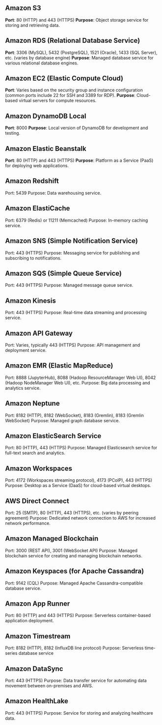 ## Amazon S3

**Port**: 80 (HTTP) and 443 (HTTPS)
**Purpose**: Object storage service for storing and retrieving data.

## Amazon RDS (Relational Database Service)

**Port**: 3306 (MySQL), 5432 (PostgreSQL), 1521 (Oracle), 1433 (SQL Server), etc. (varies by database engine)
**Purpose**: Managed database service for various relational database engines.

## Amazon EC2 (Elastic Compute Cloud)

**Port**: Varies based on the security group and instance configuration (common ports include 22 for SSH and 3389 for RDP).
**Purpose**: Cloud-based virtual servers for compute resources.

## Amazon DynamoDB Local

**Port**: 8000
**Purpose**: Local version of DynamoDB for development and testing.

## Amazon Elastic Beanstalk

**Port**: 80 (HTTP) and 443 (HTTPS)
**Purpose**: Platform as a Service (PaaS) for deploying web applications.

## Amazon Redshift

Port: 5439
Purpose: Data warehousing service.

## Amazon ElastiCache

Port: 6379 (Redis) or 11211 (Memcached)
Purpose: In-memory caching service.

## Amazon SNS (Simple Notification Service)

Port: 443 (HTTPS)
Purpose: Messaging service for publishing and subscribing to notifications.

## Amazon SQS (Simple Queue Service)

Port: 443 (HTTPS)
Purpose: Managed message queue service.

## Amazon Kinesis

Port: 443 (HTTPS)
Purpose: Real-time data streaming and processing service.

## Amazon API Gateway

Port: Varies, typically 443 (HTTPS)
Purpose: API management and deployment service.

## Amazon EMR (Elastic MapReduce)

Port: 8888 (JupyterHub), 8088 (Hadoop ResourceManager Web UI), 8042 (Hadoop NodeManager Web UI), etc.
Purpose: Big data processing and analytics service.

## Amazon Neptune

Port: 8182 (HTTP), 8182 (WebSocket), 8183 (Gremlin), 8183 (Gremlin WebSocket)
Purpose: Managed graph database service.

## Amazon ElasticSearch Service

Port: 80 (HTTP), 443 (HTTPS)
Purpose: Managed Elasticsearch service for full-text search and analytics.

## Amazon Workspaces

Port: 4172 (Workspaces streaming protocol), 4173 (PCoIP), 443 (HTTPS)
Purpose: Desktop as a Service (DaaS) for cloud-based virtual desktops.

## AWS Direct Connect

Port: 25 (SMTP), 80 (HTTP), 443 (HTTPS), etc. (varies by peering agreement)
Purpose: Dedicated network connection to AWS for increased network performance.

## Amazon Managed Blockchain

Port: 3000 (REST API), 3001 (WebSocket API)
Purpose: Managed blockchain service for creating and managing blockchain networks.

## Amazon Keyspaces (for Apache Cassandra)

Port: 9142 (CQL)
Purpose: Managed Apache Cassandra-compatible database service.

## Amazon App Runner

Port: 80 (HTTP) and 443 (HTTPS)
Purpose: Serverless container-based application deployment.

## Amazon Timestream

Port: 8182 (HTTP), 8182 (InfluxDB line protocol)
Purpose: Serverless time-series database service

## Amazon DataSync

Port: 443 (HTTPS)
Purpose: Data transfer service for automating data movement between on-premises and AWS.

## Amazon HealthLake

Port: 443 (HTTPS)
Purpose: Service for storing and analyzing healthcare data.

